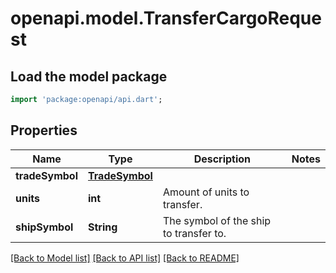 # openapi.model.TransferCargoRequest

## Load the model package
```dart
import 'package:openapi/api.dart';
```

## Properties
Name | Type | Description | Notes
------------ | ------------- | ------------- | -------------
**tradeSymbol** | [**TradeSymbol**](TradeSymbol.md) |  | 
**units** | **int** | Amount of units to transfer. | 
**shipSymbol** | **String** | The symbol of the ship to transfer to. | 

[[Back to Model list]](../README.md#documentation-for-models) [[Back to API list]](../README.md#documentation-for-api-endpoints) [[Back to README]](../README.md)


